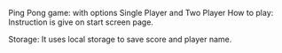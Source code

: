 Ping Pong game: 
  with options Single Player and Two Player
How to play:
  Instruction is give on start screen page.
 
Storage:
  It uses local storage to save score and player name.
